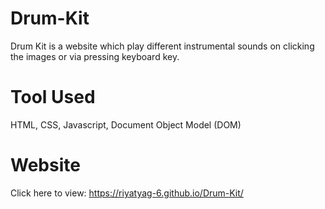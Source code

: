 # Drum-Kit
Drum Kit is a website which play different instrumental sounds on clicking the images or via pressing keyboard key.

# Tool Used
HTML, CSS, Javascript, Document Object Model (DOM)

# Website
Click here to view: https://riyatyag-6.github.io/Drum-Kit/
